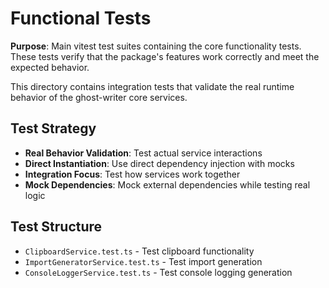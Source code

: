 # Functional Tests

**Purpose**: Main vitest test suites containing the core functionality tests. These tests verify that the package's features work correctly and meet the expected behavior.

This directory contains integration tests that validate the real runtime behavior of the ghost-writer core services.

## Test Strategy

- **Real Behavior Validation**: Test actual service interactions
- **Direct Instantiation**: Use direct dependency injection with mocks
- **Integration Focus**: Test how services work together
- **Mock Dependencies**: Mock external dependencies while testing real logic

## Test Structure

- `ClipboardService.test.ts` - Test clipboard functionality
- `ImportGeneratorService.test.ts` - Test import generation
- `ConsoleLoggerService.test.ts` - Test console logging generation

